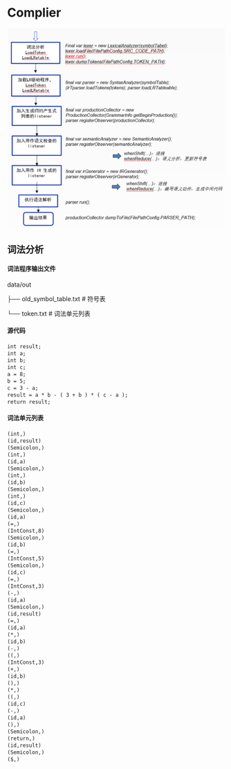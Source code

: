 # Complier
![](https://github.com/www0054/Complier/blob/master/img/%E6%B5%81%E7%A8%8B.png)



## 词法分析

#### 词法程序输出文件

data/out 

├── old_symbol_table.txt # 符号表 

└── token.txt # 词法单元列表

#### 源代码

```
int result;
int a;
int b;
int c;
a = 8;
b = 5;
c = 3 - a;
result = a * b - ( 3 + b ) * ( c - a );
return result;
```

#### 词法单元列表

```
(int,)
(id,result)
(Semicolon,)
(int,)
(id,a)
(Semicolon,)
(int,)
(id,b)
(Semicolon,)
(int,)
(id,c)
(Semicolon,)
(id,a)
(=,)
(IntConst,8)
(Semicolon,)
(id,b)
(=,)
(IntConst,5)
(Semicolon,)
(id,c)
(=,)
(IntConst,3)
(-,)
(id,a)
(Semicolon,)
(id,result)
(=,)
(id,a)
(*,)
(id,b)
(-,)
((,)
(IntConst,3)
(+,)
(id,b)
(),)
(*,)
((,)
(id,c)
(-,)
(id,a)
(),)
(Semicolon,)
(return,)
(id,result)
(Semicolon,)
($,)
```
